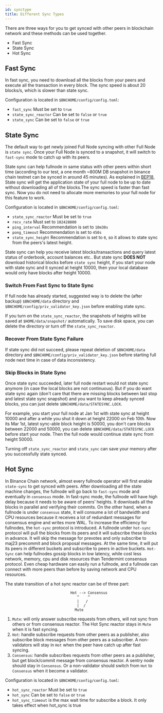 ```yaml
---
id: synctype
title: Different Sync Types
---
```



There are three ways for you to get synced with other peers in blockchain network and these methods can be used together.

- Fast Sync
- State Sync
- Hot Sync

## Fast Sync

In fast sync, you need to download all the blocks from your peers and execute all the transaction in every block.
The sync speed is about 20 blocks/s, which is slower than state sync.

Configuration is located in `$BNCHOME/config/config.toml`:

- `fast_sync` Must be set to `true`
- `state_sync_reactor` Can be set to `false` or `true`
- `state_sync` Can be set to `false` or `true`

## State Sync

The default way to get newly joined Full Node syncing with other Full Node is `state sync`. Once your Full Node is synced to a snapshot, it will switch to `fast-sync` mode to catch up with its peers.

State sync can help fullnode in same status with other peers within short time (according to our test, a one month ~800M DB snapshot in binance chain testnet can be synced in around 45 minutes). As explained in [BEP18](https://github.com/binance-chain/BEPs/blob/master/BEP18.md), State sync will get the application state of your full node to be up to date without downloading all of the blocks.The sync speed is faster than fast sync.
Now you do not need to allocate more memories to your full node for this feature to work.

Configuration is located in `$BNCHOME/config/config.toml`:

- `state_sync_reactor` Must be set to `true`
- `recv_rate` Must set to `102428800`
- `ping_interval` Recommendation is set to `10m30s`
- `pong_timeout` Recommendation is set to `450s`
- `state_sync_height` Recommendation is set to `0`, so it allows to state sync from the peers's latest height.

State sync can help you receive latest blocks/transactions and query latest status of orderbook, account balances etc.. But state sync **DOES NOT** download historical blocks before `state sync` height, if you start your node with state sync and it synced at height 10000, then your local database would only have blocks after height 10000.

### Switch From Fast Sync to State Sync

If full node has already started, suggested way is to delete the (after backup) `$BNCHOME/data` directory and `$BNCHOME/config/priv_validator_key.json` before enabling state sync.

If you turn on the `state_sync_reactor`, the snapshots of heights will be saved at `$HOME/data/snapshot/` automatically. To save disk space, you can delete the directory or turn off the `state_sync_reactor`.

### Recover From State Sync Failure

If state sync did not succeed, please repeat deletion of `$BNCHOME/data` directory and `$BNCHOME/config/priv_validator_key.json` before starting full node next time in case of data inconsistency.

### Skip Blocks in State Sync

Once state sync succeeded, later full node restart would not state sync anymore (in case the local blocks are not continuous).
But if you do want state sync again (don't care that there are missing blocks between last stop and latest state sync snapshot) and you want to keep already synced blocks, you can just delete `$BNCHOME/data/STATESYNC.LOCK`.

For example, you start your full node at Jan 1st with state sync at height 10000 and after a while you shut it down at height 22000 on Feb 10th. Now its Mar 1st, latest sync-able block height is 50000, you don't care blocks between 22000 and 50000, you can delete `$BNCHOME/data/STATESYNC.LOCK` before start your node. Then the full node would continue state sync from height 50000.

Turning off `state_sync_reactor` and `state_sync` can save your memory after you successfully state synced.

## Hot Sync

In Binance Chain network, almost every fullnode operator will first enable `state-sync` to get synced with peers. After downloading all the state machine changes, the fullnode will go back to `fast-sync` mode and eventually in `consensus` mode. In fast-sync mode, the fullnode will have high delay because it needs to be aware of peers’ heights. It downloads all the blocks in parallel and verifying their commits. On the other hand, when a fullnode is under `consensus` state, it will consume a lot of bandwidth and CPU resources because it receives a lot of redundant messages for consensus engine and writes more WAL. To increase the efficiency for fullnodes, the `hot-sync` protocol is introduced. A fullnode under `hot-sync` protocol will pull the blocks from its peers and it will subscribe these blocks in advance. It will skip the message for prevotes and only subscribe to maj23 precommit and block proposal messages. At the same time, it will put its peers in different buckets and subscribe to peers in active buckets. `Hot-Sync` can help fullnodes gossip blocks in low latency, while cost less network, memory, cpu and disk resources than Tendermint consensus protocol. Even cheap hardware can easily run a fullnode, and a fullnode can connect with more peers than before by saving network and CPU resources.

The state transition of a hot sync reactor can be of three part:

```
                              Hot --> Consensus
                                 ^    ^
                                 |   /
                                 |  /
                                Mute
```

1. `Mute`: will only answer subscribe requests from others, will not sync from others or from consensus reactor. The Hot Sync reactor stays in `Mute` when it is fast syncing.
2. `Hot`: handle subscribe requests from other peers as a publisher, also subscribe block messages from other peers as a subscriber. A non-validators will stay in `Hot` when the peer have catch up after fast syncing.
3. `Consensus`: handle subscribes requests from other peers as a publisher, but get block/commit message from consensus reactor. A sentry node should stay in `Consensus`. Or a non-validator should switch from `Hot` to `Consensus` when it become a validator.

Configuration is located in `$BNCHOME/config/config.toml`:

- `hot_sync_reactor` Must be set to `true`
- `hot_sync` Can be set to `false` or `true`
- `hot_sync_timeout` is the max wait time for subscribe a block. It only takes effect when hot_sync is true

